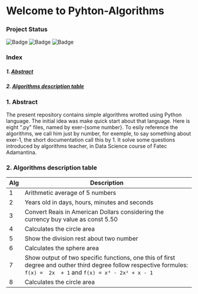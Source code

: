 # Welcome to Pyhton-Algorithms

### Project Status
![Badge](https://img.shields.io/static/v1?label=Code_Editor&message=Spyder&color=red&style=for-the-badge) ![Badge](https://img.shields.io/static/v1?label=Language&message=Python&color=blue&style=for-the-badge&logo=Python) ![Badge](https://img.shields.io/static/v1?label=Project_Stage&message=completed&color=sucess&style=for-the-badge)
  
### Index

##### 1. [Abstract](#abstract)
##### 2. [Algorithms description table](#database)

  

### 1. Abstract <a name="abstract"/>

The present repository contains simple algorithms wrotted using Python language. The initial idea was make quick start about that language. Here is eight ".py" files, named by exer-{some number}. To esily reference the algorithms, we call him just by number, for exemple, to say something about exer-1, the short documentation call this by 1. It solve some questions introduced by algorithms teacher, in Data Science course of Fatec Adamantina.

### 2. Algorithms description table <a name="abstract"/>
|Alg| Description |
|-- |      --     |
| 1 | Arithmetic average of 5 numbers|
| 2 | Years old in days, hours, minutes and seconds |
| 3 | Convert Reais in American Dollars considering the currency buy value as const 5.50|
| 4 | Calculates the circle area |
| 5 | Show the division rest about two number |
| 6 | Calculates the sphere area |
| 7 | Show output of two specific functions, one this of first degree and outher third degree follow respective formules:  `f(x) =  2x  + 1` and `f(x) = x³ - 2x² + x - 1` |
 | 8 | Calculates the circle area |